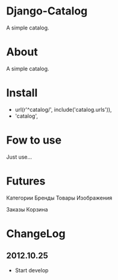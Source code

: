 # Django-Catalog
A simple catalog.

# About
A simple catalog.

# Install
* url(r'^catalog/', include('catalog.urls')),
* 'catalog',

# Fow to use
Just use...

# Futures
Категории
Бренды
Товары
	Изображения

Заказы
Корзина




# ChangeLog
## 2012.10.25
* Start develop